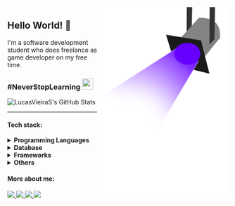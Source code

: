 <img src="disco-light-purple.png" min-width="300px" max-width="300px" width="300px" align="right" alt="light beam">

## Hello World! 👾

I'm a software development student who does freelance as game developer on my free time.

### #NeverStopLearning <img src="https://img.icons8.com/windows/32/5D3FD3/launchpad.png" height="25" width="25">

  ![LucasVieiraS's GitHub Stats](https://github-readme-stats.vercel.app/api?username=LucasVieiraS&show_icons=true&border_color=5D3FD3&bg_color=0000&title_color=5D3FD3&text_color=cfcfcf)

<hr>

#### Tech stack:
<details>
<summary><strong>Programming Languages</strong></summary>
  <p align="left">
      <img src="https://img.shields.io/badge/javascript-%23323330.svg?style=for-the-badge&logo=javascript&logoColor=%23F7DF1E"/>
      <img src="https://img.shields.io/badge/typescript-%23007ACC.svg?style=for-the-badge&logo=typescript&logoColor=white"/>
      <img src="https://img.shields.io/badge/python-3670A0?style=for-the-badge&logo=python&logoColor=ffdd54"/>
      <img src="https://img.shields.io/badge/java-%23ED8B00.svg?style=for-the-badge&logo=java&logoColor=white"/>
      <img src="https://img.shields.io/badge/c-%2300599C.svg?style=for-the-badge&logo=c&logoColor=white"/>
      <img src="https://img.shields.io/badge/lua-%232C2D72.svg?style=for-the-badge&logo=lua&logoColor=white"/>
  </p>
</details>

<details>
<summary><strong>Database</strong></summary>
  <blockquote>
    <details>
    <summary>Relational</summary>
      <p align="left">
          <img src="https://img.shields.io/badge/mysql-%2307405e.svg?style=for-the-badge&logo=mysql&logoColor=white"/>
          <img src="https://img.shields.io/badge/sqlite-%2307405e.svg?style=for-the-badge&logo=sqlite&logoColor=white"/>
      </p>
    </details>
  </blockquote>
  <blockquote>
    <details>
    <summary>Non-Relational</summary>
      <p align="left">
          <img src="https://img.shields.io/badge/MongoDB-%234ea94b.svg?style=for-the-badge&logo=mongodb&logoColor=white"/>
      </p>
    </details>
  </blockquote>
</details>
<details>
<summary><strong>Frameworks</strong></summary>
  <blockquote>
    <details>
    <summary>CSS</summary>
      <p align="left">
          <img src="https://img.shields.io/badge/bootstrap-%23563D7C.svg?style=for-the-badge&logo=bootstrap&logoColor=white"/>
          <img src="https://img.shields.io/badge/tailwindcss-%2338B2AC.svg?style=for-the-badge&logo=tailwind-css&logoColor=white"/>
          <img src="https://img.shields.io/badge/bulma-00D0B1?style=for-the-badge&logo=bulma&logoColor=white"/>
          <img src="https://img.shields.io/badge/SASS-hotpink.svg?style=for-the-badge&logo=SASS&logoColor=white"/>
      </p>
    </details>
  </blockquote>
  <blockquote>
    <details>
    <summary>Web</summary>
      <p align="left">
          <img src="https://img.shields.io/badge/angular-%23DD0031.svg?style=for-the-badge&logo=angular&logoColor=white"/>
          <img src="https://img.shields.io/badge/Ionic-%233880FF.svg?style=for-the-badge&logo=Ionic&logoColor=white"/>
          <img src="https://img.shields.io/badge/node.js-6DA55F?style=for-the-badge&logo=node.js&logoColor=white"/>
          <img src="https://img.shields.io/badge/react-%2320232a.svg?style=for-the-badge&logo=react&logoColor=%2361DAFB"/>
      </p>
    </details>
  </blockquote>
</details>

<details>
<summary><strong>Others</strong></summary>
  <p align="left">
      <img src="https://img.shields.io/badge/html5-%23E34F26.svg?style=for-the-badge&logo=html5&logoColor=white"/>
      <img src="https://img.shields.io/badge/css3-%231572B6.svg?style=for-the-badge&logo=css3&logoColor=white"/>
  </p>
</details>

#### More about me:

<p align="left">
  <a href="https://www.instagram.com/lu_casvieira/" alt="Instagram">
    <img src="https://img.shields.io/badge/-Instagram-5D3FD3?style=for-the-badge&logo=Instagram&logoColor=FFFFFF&link=https://www.instagram.com/lu_casvieira"/>
  </a>
  
  <a href="https://www.linkedin.com/in/LucasVieiraSilva" alt="Linkedin">
    <img src="https://img.shields.io/badge/-Linkedin-5D3FD3?style=for-the-badge&logo=Linkedin&logoColor=FFFFFF&link=https://www.linkedin.com/in/LucasVieiraSilva"/>
  </a>

  <a href="mailto:lucasvieirasilva.lpta@gmail.com?subject=Subject&body=Hello%20there%2C%20Lucas" alt="Linkedin">
    <img src="https://img.shields.io/badge/-Gmail-5D3FD3?style=for-the-badge&logo=Gmail&logoColor=FFFFFF&link=https://www.linkedin.com/in/LucasVieiraSilva"/>
  </a>

  <a href="https://github.com/LucasVieiraS" alt="ProfileViews">
    <img src="https://komarev.com/ghpvc/?username=LucasVieiraS&color=5D3FD3&style=for-the-badge"/>
  </a>
</p>

<!-- Design inspired by Iuricode -->
